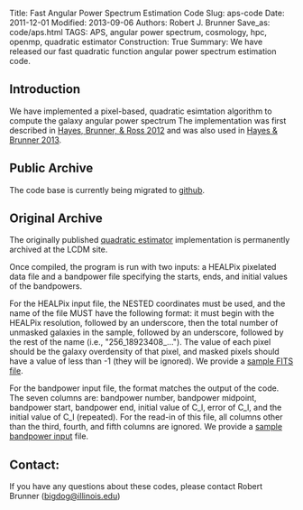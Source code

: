 Title: Fast Angular Power Spectrum Estimation Code
Slug: aps-code
Date: 2011-12-01
Modified: 2013-09-06
Authors: Robert J. Brunner
Save_as: code/aps.html
TAGS: APS, angular power spectrum, cosmology, hpc, openmp, quadratic estimator
Construction: True
Summary: We have released our fast quadratic function angular power spectrum estimation code.

## Introduction

We have implemented a pixel-based, quadratic esimtation algorithm to
compute the galaxy angular power spectrum The implementation was first described in 
[Hayes, Brunner, & Ross 2012](http://adsabs.harvard.edu/abs/2012MNRAS.421.2043H)
and was also used in
[Hayes & Brunner 2013](http://adsabs.harvard.edu/abs/2013MNRAS.428.3487H).

## Public Archive

The code base is currently being migrated to [github](https://github.com/ProfessorBrunner).

## Original Archive

The originally published [quadratic
estimator](/static/code/apsqe/KL_spectrum.tar.gz) implementation is permanently
archived at the LCDM site.

Once compiled, the program is run with two inputs: a HEALPix pixelated
data file and a bandpower file specifying the starts, ends, and initial
values of the bandpowers.

For the HEALPix input file, the NESTED coordinates must be used, and the
name of the file MUST have the following format: it must begin with the
HEALPix resolution, followed by an underscore, then the total number of
unmasked galaxies in the sample, followed by an underscore, followed by
the rest of the name (i.e., "256_18923408_..."). The value of each pixel
should be the galaxy overdensity of that pixel, and masked pixels should
have a value of less than -1 (they will be ignored). We provide a 
[sample FITS file](/static/code/apsqe/64_18860538_mag18-21_type0.0-1.0_stripe_9-37.fits).

For the bandpower input file, the format matches the output of the code.
The seven columns are: bandpower number, bandpower midpoint, bandpower
start, bandpower end, initial value of C_l, error of C_l, and the
initial value of C_l (repeated). For the read-in of this file, all
columns other than the third, fourth, and fifth columns are ignored. We provide a 
[sample bandpower input](/static/code/apsqe/C_18-21_0.0-1.0_9-37_64_200.dat) file.

## Contact:

If you have any questions about these codes, please contact Robert
Brunner (<bigdog@illinois.edu>)
